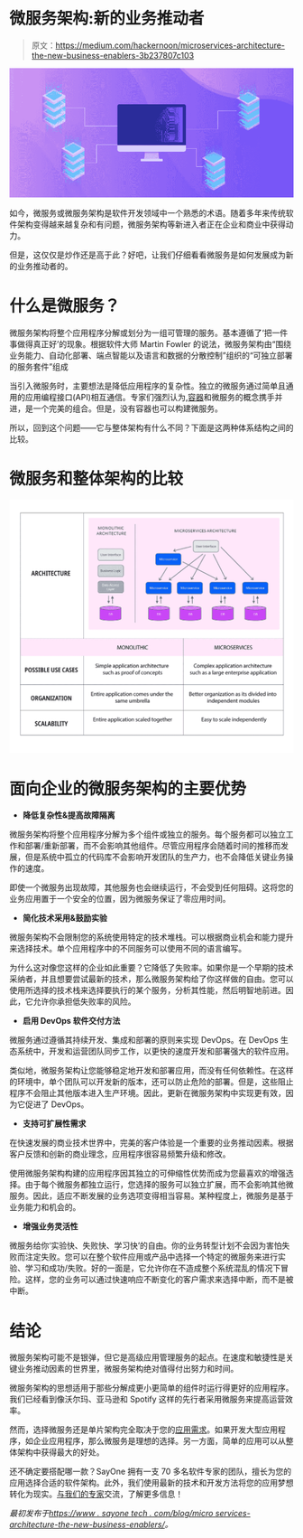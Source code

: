 # 微服务架构:新的业务推动者

> 原文：<https://medium.com/hackernoon/microservices-architecture-the-new-business-enablers-3b237807c103>

![](img/0a90e993a20e0d445065c03e426d7cbb.png)

如今，微服务或微服务架构是软件开发领域中一个熟悉的术语。随着多年来传统软件架构变得越来越复杂和有问题，微服务架构等新进入者正在企业和商业中获得动力。

但是，这仅仅是炒作还是高于此？好吧，让我们仔细看看微服务是如何发展成为新的业务推动者的。

# 什么是微服务？

微服务架构将整个应用程序分解或划分为一组可管理的服务。基本遵循了‘把一件事做得真正好’的现象。根据软件大师 Martin Fowler 的说法，微服务架构由“围绕业务能力、自动化部署、端点智能以及语言和数据的分散控制”组织的“可独立部署的服务套件”组成

当引入微服务时，主要想法是降低应用程序的复杂性。独立的微服务通过简单且通用的应用编程接口(API)相互通信。专家们强烈认为,[容器](https://www.docker.com/resources/what-container)和微服务的概念携手并进，是一个完美的组合。但是，没有容器也可以构建微服务。

所以，回到这个问题——它与整体架构有什么不同？下面是这两种体系结构之间的比较。

# 微服务和整体架构的比较

![](img/c5e70342e77011ac9d3643f642bcd501.png)

# 面向企业的微服务架构的主要优势

*   **降低复杂性&提高故障隔离**

微服务架构将整个应用程序分解为多个组件或独立的服务。每个服务都可以独立工作和部署/重新部署，而不会影响其他组件。尽管应用程序会随着时间的推移而发展，但是系统中孤立的代码库不会影响开发团队的生产力，也不会降低关键业务操作的速度。

即使一个微服务出现故障，其他服务也会继续运行，不会受到任何阻碍。这将您的业务应用置于一个安全的位置，因为微服务保证了零应用时间。

*   **简化技术采用&鼓励实验**

微服务架构不会限制您的系统使用特定的技术堆栈。可以根据商业机会和能力提升来选择技术。单个应用程序中的不同服务可以使用不同的语言编写。

为什么这对像您这样的企业如此重要？它降低了失败率。如果你是一个早期的技术采纳者，并且想要尝试最新的技术，那么微服务架构给了你这样做的自由。您可以使用所选择的技术栈来选择要执行的某个服务，分析其性能，然后明智地前进。因此，它允许你承担低失败率的风险。

*   **启用 DevOps 软件交付方法**

微服务通过遵循其持续开发、集成和部署的原则来实现 DevOps。在 DevOps 生态系统中，开发和运营团队同步工作，以更快的速度开发和部署强大的软件应用。

类似地，微服务架构让您能够稳定地开发和部署应用，而没有任何依赖性。在这样的环境中，单个团队可以开发新的版本，还可以防止危险的部署。但是，这些阻止程序不会阻止其他版本进入生产环境。因此，更新在微服务架构中实现更有效，因为它促进了 DevOps。

*   **支持可扩展性需求**

在快速发展的商业技术世界中，完美的客户体验是一个重要的业务推动因素。根据客户反馈和创新的商业理念，应用程序很容易频繁升级和修改。

使用微服务架构构建的应用程序因其独立的可伸缩性优势而成为您最喜欢的增强选择。由于每个微服务都独立运行，您选择的服务可以独立扩展，而不会影响其他微服务。因此，适应不断发展的业务选项变得相当容易。某种程度上，微服务是基于业务能力和机会的。

*   **增强业务灵活性**

微服务给你‘实验快、失败快、学习快’的自由。你的业务转型计划不会因为害怕失败而注定失败。您可以在整个软件应用或产品中选择一个特定的微服务来进行实验、学习和成功/失败。好的一面是，它允许你在不造成整个系统混乱的情况下冒险。这样，您的业务可以通过快速响应不断变化的客户需求来选择中断，而不是被中断。

# 结论

微服务架构可能不是银弹，但它是高级应用管理服务的起点。在速度和敏捷性是关键业务推动因素的世界里，微服务架构绝对值得付出努力和时间。

微服务架构的思想适用于那些分解成更小更简单的组件时运行得更好的应用程序。我们已经看到像沃尔玛、亚马逊和 Spotify 这样的先行者采用微服务来提高运营效率。

然而，选择微服务还是单片架构完全取决于您的[应用需求](https://www.sayonetech.com/services/application-development/)。如果开发大型应用程序，如企业应用程序，那么微服务是理想的选择。另一方面，简单的应用可以从整体架构中获得最大的好处。

还不确定要搭配哪一款？SayOne 拥有一支 70 多名软件专家的团队，擅长为您的应用选择合适的软件架构。此外，我们使用最新的技术和开发方法将您的应用梦想转化为现实。[与我们的专家](https://www.sayonetech.com/contact/)交流，了解更多信息！

*最初发布于*[*https://www . sayone tech . com/blog/micro services-architecture-the-new-business-enablers/*](https://www.sayonetech.com/blog/microservices-architecture-the-new-business-enablers/)*。*